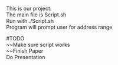 This is our project.  
The main file is Script.sh  
Run with ./Script.sh  
Program will prompt user for address range  

#TODO  
~~Make sure script works  
~~Finish Paper  
Do Presentation  
